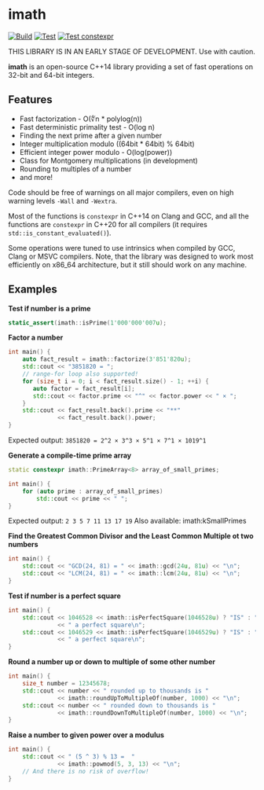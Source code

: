 # imath
[![Build](https://github.com/kaznov/imath/actions/workflows/build.yml/badge.svg)](https://github.com/kaznov/imath/actions/workflows/build.yml)
[![Test](https://github.com/kaznov/imath/actions/workflows/test.yml/badge.svg)](https://github.com/kaznov/imath/actions/workflows/test.yml)
[![Test constexpr](https://github.com/kaznov/imath/actions/workflows/test_constexpr.yml/badge.svg)](https://github.com/kaznov/imath/actions/workflows/test_constexpr.yml)

THIS LIBRARY IS IN AN EARLY STAGE OF DEVELOPMENT. Use with caution.

**imath** is an open-source C++14 library providing a set of fast operations on 32-bit and 64-bit integers.

Features
--------
* Fast factorization - O(∜n * polylog(n))
* Fast deterministic primality test - O(log n)
* Finding the next prime after a given number
* Integer multiplication modulo ((64bit * 64bit) % 64bit)
* Efficient integer power modulo - O(log(power))
* Class for Montgomery multiplications (in development)
* Rounding to multiples of a number
* and more!

Code should be free of warnings on all major compilers, even on high warning levels `-Wall` and `-Wextra`.

Most of the functions is `constexpr` in C++14 on Clang and GCC, and all the functions are `constexpr` in C++20 for all compilers (it requires `std::is_constant_evaluated()`).

Some operations were tuned to use intrinsics when compiled by GCC, Clang or MSVC compilers. Note, that the library was designed to work most efficiently on x86_64 architecture, but it still should work on any machine.

Examples
--------
**Test if number is a prime**

```c++
static_assert(imath::isPrime(1'000'000'007u);
```

**Factor a number**

```c++
int main() {
    auto fact_result = imath::factorize(3'851'820u);
    std::cout << "3851820 = ";
    // range-for loop also supported!
    for (size_t i = 0; i < fact_result.size() - 1; ++i) {
       auto factor = fact_result[i];
       std::cout << factor.prime << "^" << factor.power << " × ";
    }
    std::cout << fact_result.back().prime << "**"
              << fact_result.back().power;
}
```
Expected output: `3851820 = 2^2 × 3^3 × 5^1 × 7^1 × 1019^1`


**Generate a compile-time prime array**

```c++
static constexpr imath::PrimeArray<8> array_of_small_primes;

int main() {
    for (auto prime : array_of_small_primes)
        std::cout << prime << " ";
}
```
Expected output: `2 3 5 7 11 13 17 19`
Also available: imath:kSmallPrimes

**Find the Greatest Common Divisor and the Least Common Multiple ot two numbers**

```c++
int main() {
    std::cout << "GCD(24, 81) = " << imath::gcd(24u, 81u) << "\n";
    std::cout << "LCM(24, 81) = " << imath::lcm(24u, 81u) << "\n";
}
```

**Test if number is a perfect square**
```c++
int main() {
    std::cout << 1046528 << imath::isPerfectSquare(1046528u) ? "IS" : "IS NOT"
              << " a perfect square\n";
    std::cout << 1046529 << imath::isPerfectSquare(1046529u) ? "IS" : "IS NOT"
              << " a perfect square\n";
}
```

**Round a number up or down to multiple of some other number**
```c++
int main() {
    size_t number = 12345678;
    std::cout << number << " rounded up to thousands is "
              << imath::roundUpToMultipleOf(number, 1000) << "\n";
    std::cout << number << " rounded down to thousands is "
              << imath::roundDownToMultipleOf(number, 1000) << "\n";
}
```

**Raise a number to given power over a modulus**
```c++
int main() {
    std::cout << " (5 ^ 3) % 13 =  "
              << imath::powmod(5, 3, 13) << "\n";
    // And there is no risk of overflow!
}
```
